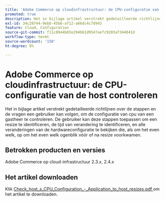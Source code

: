 ```yaml
---
title: 'Adobe Commerce op cloudinfrastructuur: de CPU-configuratie van de host controleren'
promoted: true
description: Het in bijlage artikel verstrekt gedetailleerde richtlijnen over de stappen en de vragen een gebruiker kan volgen, om de configuratie van cpu van een gastheer te controleren. De gebruiker kan deze stappen toepassen om een resize te identificeren, de tijd van verandering te identificeren, en alle veranderingen van de hardwareconfiguratie te bekijken die, als om het even welk, op om het even welk ogenblik vóór of na resize voorkwamen.
exl-id: 34c28744-9ebb-45b6-af12-a66dc4c7d943
feature: Cloud, Configuration
source-git-commit: f11c8944b83e294b61d9547aefc9203af344041d
workflow-type: tm+mt
source-wordcount: '150'
ht-degree: 0%

---
```


# Adobe Commerce op cloudinfrastructuur: de CPU-configuratie van de host controleren

Het in bijlage artikel verstrekt gedetailleerde richtlijnen over de stappen en de vragen een gebruiker kan volgen, om de configuratie van cpu van een gastheer te controleren. De gebruiker kan deze stappen toepassen om een resize te identificeren, de tijd van verandering te identificeren, en alle veranderingen van de hardwareconfiguratie te bekijken die, als om het even welk, op om het even welk ogenblik vóór of na resize voorkwamen.

## Betrokken producten en versies

Adobe Commerce op cloud-infrastructuur 2.3.x, 2.4.x

## Het artikel downloaden

Klik [ Check_host_s_CPU_Configuration_-_Application_to_host_resizes.pdf ](assets/Check_host_s_CPU_Configuration_-_Application_to_host_resizes.pdf) om het artikel te downloaden.
